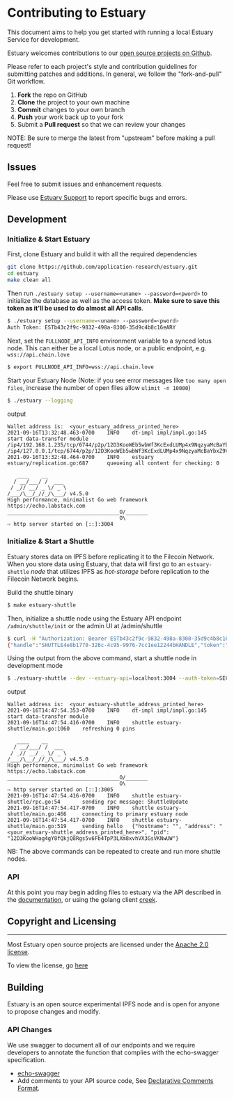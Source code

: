 # Contributing to Estuary

This document aims to help you get started with running a local Estuary Service for development.

Estuary welcomes contributions to our [open source projects on Github](https://github.com/application-research).

Please refer to each project's style and contribution guidelines for submitting patches and additions. In general, we follow the "fork-and-pull" Git workflow.

 1. **Fork** the repo on GitHub
 2. **Clone** the project to your own machine
 3. **Commit** changes to your own branch
 4. **Push** your work back up to your fork
 5. Submit a **Pull request** so that we can review your changes

NOTE: Be sure to merge the latest from "upstream" before making a pull request!
## Issues

Feel free to submit issues and enhancement requests.

Please use [Estuary Support](https://docs.estuary.tech/feedback) to report specific bugs and errors.

## Development

### Initialize & Start Estuary

First, clone Estuary and build it with all the required dependencies
```bash
git clone https://github.com/application-research/estuary.git
cd estuary
make clean all
```

Then run `./estuary setup --username=<uname> --password=<pword>` to initialize the database as well as the access token. **Make sure to save this token as it'll be used to do almost all API calls**.
```bash
$ ./estuary setup --username=<uname> --password=<pword>
Auth Token: ESTb43c2f9c-9832-498a-8300-35d9c4b8c16eARY
```

Next, set the `FULLNODE_API_INFO` environment variable to a synced lotus node. This can either be a local Lotus node, or a public endpoint, e.g. `wss://api.chain.love`

```bash
$ export FULLNODE_API_INFO=wss://api.chain.love
```

Start your Estuary Node (Note: if you see error messages like `too many open files`, increase the number of open files allow `ulimit -n 10000`)

```bash
$ ./estuary --logging
```
output

```
Wallet address is:  <your_estuary_address_printed_here>
2021-09-16T13:32:48.463-0700    INFO    dt-impl impl/impl.go:145        start data-transfer module
/ip4/192.168.1.235/tcp/6744/p2p/12D3KooWEb5wbWf3KcExdLUMp4x9NqzyaMcBaYbxZ9V6RUNwvpX8
/ip4/127.0.0.1/tcp/6744/p2p/12D3KooWEb5wbWf3KcExdLUMp4x9NqzyaMcBaYbxZ9V6RUNwvpX8
2021-09-16T13:32:48.464-0700    INFO    estuary estuary/replication.go:687      queueing all content for checking: 0

   ____    __
  / __/___/ /  ___
 / _// __/ _ \/ _ \
/___/\__/_//_/\___/ v4.5.0
High performance, minimalist Go web framework
https://echo.labstack.com
____________________________________O/_______
                                    O\
⇨ http server started on [::]:3004
```

### Initialize & Start a Shuttle

Estuary stores data on IPFS before replicating it to the Filecoin Network. When you store data using Estuary, that data will first go to an `estuary-shuttle` *node* that utilizes IPFS as *hot-storage* before replication to the Filecoin Network begins.

Build the shuttle binary

```bash
$ make estuary-shuttle
```

Then, initialize a shuttle node using the Estuary API endpoint `/admin/shuttle/init` or the admin UI at <host>/admin/shuttle

```bash
$ curl -H "Authorization: Bearer ESTb43c2f9c-9832-498a-8300-35d9c4b8c16eARY" -X POST localhost:3004/admin/shuttle/init
{"handle":"SHUTTLE4e8b1770-326c-4c95-9976-7cc1ee12244bHANDLE","token":"SECRET7528ab25-1266-4fa4-86cf-719a43bbcb4fSECRET"}
```

Using the output from the above command, start a shuttle node in development mode

```bash
$ ./estuary-shuttle --dev --estuary-api=localhost:3004 --auth-token=SECRET7528ab25-1266-4fa4-86cf-719a43bbcb4fSECRET --handle=SHUTTLE4e8b1770-326c-4c95-9976-7cc1ee12244bHANDLE --logging --host=localhost:3005
```
output

```
Wallet address is:  <your_estuary-shuttle_address_printed_here>
2021-09-16T14:47:54.353-0700    INFO    dt-impl impl/impl.go:145        start data-transfer module
2021-09-16T14:47:54.416-0700    INFO    shuttle estuary-shuttle/main.go:1060    refreshing 0 pins

   ____    __
  / __/___/ /  ___
 / _// __/ _ \/ _ \
/___/\__/_//_/\___/ v4.5.0
High performance, minimalist Go web framework
https://echo.labstack.com
____________________________________O/_______
                                    O\
⇨ http server started on [::]:3005
2021-09-16T14:47:54.416-0700    INFO    shuttle estuary-shuttle/rpc.go:54       sending rpc message: ShuttleUpdate
2021-09-16T14:47:54.417-0700    INFO    shuttle estuary-shuttle/main.go:466     connecting to primary estuary node
2021-09-16T14:47:54.417-0700    INFO    shuttle estuary-shuttle/main.go:519     sending hello   {"hostname": "", "address": "<your_estuary-shuttle_address_printed_here>", "pid": "12D3KooWHag4gY8fQkjQ8Rgs5v6Fb4TpP3LXm8xvhVX3GsVKNwUW"}
```

NB: The above commands can be repeated to create and run more shuttle nodes. 

### API

At this point you may begin adding files to estuary via the API described in the [documentation](https://docs.estuary.tech/api-content-add), or using the golang client [creek](https://github.com/iand/creek).

## Copyright and Licensing
-----------------------

Most Estuary open source projects are licensed under the [Apache 2.0 license](http://www.apache.org/licenses/LICENSE-2.0).

To view the license, go [here](LICENSE.md)

## Building

Estuary is an open source experimental IPFS node and is open for anyone to propose changes and modify. 

### API Changes
We use swagger to document all of our endpoints and we require developers to annotate the function that complies with the echo-swagger specification. 

- [echo-swagger](https://github.com/swaggo/echo-swagger)
- Add comments to your API source code, See [Declarative Comments Format](https://github.com/swaggo/swag#declarative-comments-format).
